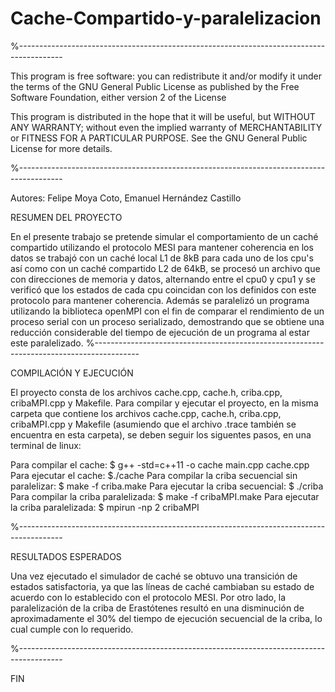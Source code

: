 # Cache-Compartido-y-paralelizacion

%-----------------------------------------------------------------------------------------

This program is free software: you can redistribute it and/or modify it under the terms of the GNU General Public License as published by the Free Software Foundation, either version 2 of the License

This program is distributed in the hope that it will be useful, but WITHOUT ANY WARRANTY; without even the implied warranty of MERCHANTABILITY or FITNESS FOR A PARTICULAR PURPOSE. See the GNU General Public License for more details.

%-----------------------------------------------------------------------------------------

Autores: Felipe Moya Coto, Emanuel Hernández Castillo

RESUMEN DEL PROYECTO

En el presente trabajo se pretende simular el comportamiento de un caché compartido utilizando el protocolo MESI para mantener coherencia en los datos se trabajó con un caché local L1 de 8kB para cada uno de los cpu's así como con un caché compartido L2 de 64kB, se procesó un archivo que con direcciones de memoria y
datos, alternando entre el cpu0 y cpu1 y se verificó que los estados de cada cpu coincidan con los definidos con este protocolo para mantener coherencia. Además se paralelizó un programa utilizando la biblioteca openMPI con el fin de comparar el rendimiento de un proceso serial con un proceso serializado, demostrando que se obtiene una reducción considerable del tiempo de ejecución de un programa al estar este paralelizado. 
%-----------------------------------------------------------------------------------------

COMPILACIÓN Y EJECUCIÓN

El proyecto consta de los archivos cache.cpp, cache.h, criba.cpp, cribaMPI.cpp y Makefile. Para compilar y ejecutar el proyecto, en la misma carpeta que contiene los archivos cache.cpp, cache.h, criba.cpp, cribaMPI.cpp y Makefile (asumiendo que el archivo .trace también se encuentra en esta carpeta), se deben seguir los siguentes pasos, en una terminal de linux:

Para compilar el cache:
$ g++ -std=c++11 -o cache main.cpp cache.cpp
Para ejecutar el cache:
$./cache
Para compilar la criba secuencial sin paralelizar:
$ make -f criba.make
Para ejecutar la criba secuencial:
$ ./criba
Para compilar la criba paralelizada:
$ make -f cribaMPI.make
Para ejecutar la criba paralelizada:
$ mpirun -np 2 cribaMPI


%-----------------------------------------------------------------------------------------

RESULTADOS ESPERADOS

Una vez ejecutado el simulador de caché se obtuvo una transición de estados satisfactoria, ya que las líneas de caché cambiaban su estado de acuerdo con lo establecido con el protocolo MESI. Por otro lado, la paralelización de la criba de Erastótenes resultó en una disminución de aproximadamente el 30% del tiempo de ejecución secuencial de la criba, lo cual cumple con lo requerido.

%-----------------------------------------------------------------------------------------

FIN
